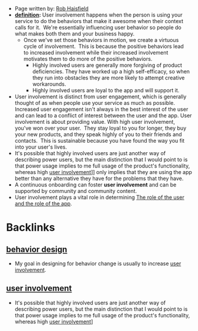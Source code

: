 - Page written by: [Rob Haisfield](<Rob Haisfield.md>)
- **[definition](<definition.md>):** User involvement happens when the person is using your service to do the behaviors that make it awesome when their context calls for it.  We're essentially influencing user behavior so people do what makes both them and your business happy.​
    - Once we've set those behaviors in motion, we create a virtuous cycle of involvement.  This is because the positive behaviors lead to increased involvement while their increased involvement motivates them to do more of the positive behaviors.
        - Highly involved users are generally more forgiving of product deficiencies.  They have worked up a high self-efficacy, so when they run into obstacles they are more likely to attempt creative workarounds.
        - Highly involved users are loyal to the app and will support it.
- User involvement is distinct from user engagement, which is generally thought of as when people use your service as much as possible.  Increased user engagement isn't always in the best interest of the user and can lead to a conflict of interest between the user and the app.  User involvement is about providing value.  With high user involvement, you've won over your user.  They stay loyal to you for longer, they buy your new products, and they speak highly of you to their friends and contacts.  This is sustainable because you have found the way you fit into your user's lives.
- It's possible that highly involved users are just another way of describing power users, but the main distinction that I would point to is that power usage implies to me full usage of the product's functionality, whereas high [user involvement](<user involvement.md>)]] only implies that they are using the app better than any alternative they have for the problems that they have.
- A continuous onboarding can foster **user involvement** and can be supported by community and community content.
- User involvement plays a vital role in determining [The role of the user and the role of the app](<The role of the user and the role of the app.md>).

# Backlinks
## [behavior design](<behavior design.md>)
- My goal in designing for behavior change is usually to increase [user involvement](<user involvement.md>).

## [user involvement](<user involvement.md>)
- It's possible that highly involved users are just another way of describing power users, but the main distinction that I would point to is that power usage implies to me full usage of the product's functionality, whereas high [user involvement](<user involvement.md>)]

